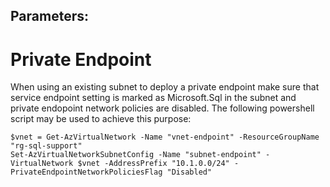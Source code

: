 Parameters:
-----------


# Private Endpoint

When using an existing subnet to deploy a private endpoint make sure that service endpoint setting is marked as Microsoft.Sql in the subnet and private endopoint network policies are disabled. The following powershell script may be used to achieve this purpose:

    $vnet = Get-AzVirtualNetwork -Name "vnet-endpoint" -ResourceGroupName "rg-sql-support"
    Set-AzVirtualNetworkSubnetConfig -Name "subnet-endpoint" -VirtualNetwork $vnet -AddressPrefix "10.1.0.0/24" -PrivateEndpointNetworkPoliciesFlag "Disabled"
